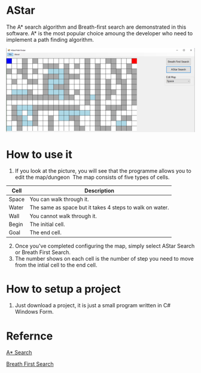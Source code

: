 # AStar

The A* search algorithm and Breath-first search are demonstrated in this software.
A* is the most popular choice amoung the developer who need to implement a path finding algorithm.

![Image Image](https://github.com/KDevZilla/Resource/blob/main/AStar_Screen_01.png)




# How to use it
1. If you look at the picture, you will see that the programme allows you to edit the map/dungeon 
The map consists of five types of cells.


| Cell  | Description                                              |
|-------|----------------------------------------------------------|
| Space | You can walk through it.                                 |
| Water | The same as space but it takes 4 steps to walk on water. |
| Wall  | You cannot walk through it.                              |
| Begin | The initial cell.                                        |
| Goal  | The end cell.                                            |


2. Once you've completed configuring the map, simply select AStar Search or Breath First Search.
3. The number shows on each cell is the number of step you need to move from the intial cell to the end cell.

 


# How to setup a project
1. Just download a project, it is just a small program written in C# Windows Form.

# Refernce 
[A* Search](https://en.wikipedia.org/wiki/A*_search_algorithm)

[Breath First Search](https://en.wikipedia.org/wiki/Breadth-first_search)

